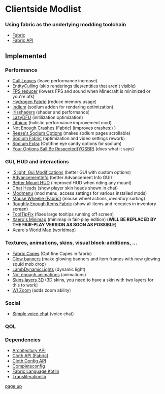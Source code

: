 # Clientside Modlist
### Using fabric as the underlying modding toolchain
* [Fabric](https://fabricmc.net/)
* [Fabric API](https://www.curseforge.com/minecraft/mc-mods/fabric-api)
## Implemented
### Performance
* [Cull Leaves](https://www.curseforge.com/minecraft/mc-mods/cull-leaves) (leave performance increase)
* [EntityCulling](https://github.com/tr7zw/EntityCulling) (skip renderings tiles/entities that aren't visible)
* [FPS reducer](https://www.curseforge.com/minecraft/mc-mods/fps-reducer) (lowers FPS and sound when Minecraft is minimized or you're afk)
* [Hydrogen Fabric](https://github.com/CaffeineMC/hydrogen-fabric) (reduce memory usage)
* [Indium](https://modrinth.com/mod/indium) (sodium addon for rendering optimization)
* [Irisshaders](https://www.curseforge.com/minecraft/mc-mods/irisshaders) (shader and performance)
* [LazyDFU](https://www.curseforge.com/minecraft/mc-mods/lazydfu) (initilization optimization)
* [Lithium](https://www.curseforge.com/minecraft/mc-mods/lithium/files/all) (holistic performance improvement mod)
* [Not Enough Crashes (Fabric)](https://www.curseforge.com/minecraft/mc-mods/not-enough-crashes) (improves crashes:) )
* [Reese's Sodium Options](https://www.curseforge.com/minecraft/mc-mods/reeses-sodium-options) (makes sodium pages scrollable)
* [Sodium Fabric](https://github.com/CaffeineMC/sodium-fabric) (optimization and video settings rework)
* [Sodium Extra](https://www.curseforge.com/minecraft/mc-mods/sodium-extra) (Optifine eye candy options for sodium)
* [Your Options Sall Be Respected(YOSBR)](https://www.curseforge.com/minecraft/mc-mods/yosbr) (does what it says)
### GUI, HUD and interactions
* ['Slight' Gui Modifications](https://www.curseforge.com/minecraft/mc-mods/slight-gui-modifications) (better GUI with custom options)
* [AdvancementInfo](https://www.curseforge.com/minecraft/mc-mods/advancementinfo) (better Advancement Info GUI)
* [Better Mount HUD](https://www.curseforge.com/minecraft/mc-mods/better-mount-hud) (improved HUD when riding any mount)
* [Chat Heads](https://www.curseforge.com/minecraft/mc-mods/chat-heads) (show player skin heads shown in chat)
* [Modmenu](https://www.curseforge.com/minecraft/mc-mods/modmenu) (mod menu, access settings for various installed mods)
* [Mouse Wheelie (Fabric)](https://www.curseforge.com/minecraft/mc-mods/mouse-wheelie) (mouse wheel actions, *inventory sorting*)
* [Roughly Enough Items Fabric](https://www.curseforge.com/minecraft/mc-mods/roughly-enough-items) (show all items and recepies in inventory screen)
* [ToolTipFix](https://www.curseforge.com/minecraft/mc-mods/tooltipfix) (fixes large tooltips running off screen)
* [Xaero's Minimap](https://www.curseforge.com/minecraft/mc-mods/xaeros-minimap-fair-play-edition) (minimap in fair-play edition) (**WILL BE REPLACED BY THE FAIR-PLAY VERSION AS SOON AS POSSIBLE**)
* [Xearo's World Map](https://www.curseforge.com/minecraft/mc-mods/xaeros-world-map) (worldmap)
### Textures, animations, skins, visual block-additions, ...
* [Fabric Capes](https://www.curseforge.com/minecraft/mc-mods/capes) (Optifine Capes in fabric)
* [Glow banners](https://www.curseforge.com/minecraft/mc-mods/glow-banners) (make glowing banners and item frames with new glowing squid mob drop)
* [LambDynamicLights](https://www.curseforge.com/minecraft/mc-mods/lambdynamiclights) (dynamic light)
* [Not enough animations](https://www.curseforge.com/minecraft/mc-mods/not-enough-animations) (animations)
* [Skins layers 3D](https://www.curseforge.com/minecraft/mc-mods/skin-layers-3d) (3D skins, you need to have a skin with two layers for this to work)
* [WI Zoom](https://www.curseforge.com/minecraft/mc-mods/wi-zoom) (adds zoom ability)
### Social
* [Simple voice chat](https://www.curseforge.com/minecraft/mc-mods/simple-voice-chat) (voice chat)
### QOL
### Dependencies
* [Architectury API](https://www.curseforge.com/minecraft/mc-mods/architectury-fabric)
* [Cloth API (Fabric)](https://www.curseforge.com/minecraft/mc-mods/cloth-api)
* [Cloth Config API](https://www.curseforge.com/minecraft/mc-mods/cloth-config)
* [Completeconfig](https://www.curseforge.com/minecraft/mc-mods/completeconfig)
* [Fabric Language Kotlin](https://www.curseforge.com/minecraft/mc-mods/fabric-language-kotlin)
* [Transliterationlib](https://www.curseforge.com/minecraft/mc-mods/transliterationlib)

[page up](https://github.com/WhiteBrownie/1.18Server/tree/main/1.18)
